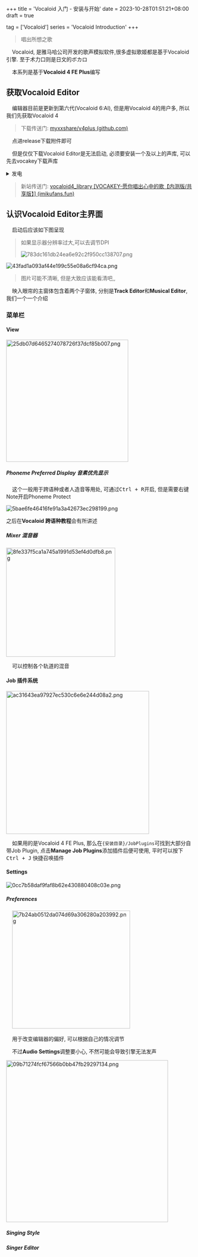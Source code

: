 +++
title = 'Vocaloid 入门 - 安装与开始'
date = 2023-10-28T01:51:21+08:00
draft = true

tag = ['Vocaloid']
series = 'Vocaloid Introduction'
+++

> 唱出所想之歌

    Vocaloid, 是雅马哈公司开发的歌声模拟软件,很多虚拟歌姬都是基于Vocaloid引擎. 至于术力口则是日文的ボカロ

    本系列是基于**Vocaloid 4 FE Plus**编写

<!--more-->

## 获取Vocaloid Editor

    编辑器目前是更新到第六代(Vocaloid 6:AI), 但是用Vocaloid 4的用户多, 所以我们先获取Vocaloid 4

> 下载传送门: [myxxshare/v4plus (github.com)](https://github.com/myxxshare/v4plus)

    点进release下载附件即可

    但是仅仅下载Vocaloid Editor是无法启动, 必须要安装一个及以上的声库, 可以先去vocakey下载声库

<details>
  <summary>发电</summary>
  连连，我真的好爱你😍。可是我不敢说😭😭。无数个清晨，似是被什么遥远的呼唤打动，双眸定睛后，闪烁起异彩🤩。大概是有所领悟，出门，打开信箱，拿到信纸便逃也似地跑进房间🤤。小心地将那久别的寄信人名称纳入眼底，随之而来的，不可抑制一般的喜悦感几乎是震撼了自己。不禁有些恐慌，继而无端的恐慌转变成了更深邃的失望😢。我对自己还对这样一份残存的感情抱有期待而感到悲哀，为自己这样轻易地发生心境变化而懊恼。下一个瞬间几乎是想要杀死自己😭😭。再转一瞬竟衍生出了同情心，然后阖上双眼，想要忘却什么似的再度入眠。醒后，打开手机，动态中没有你的踪迹，手里被汗水儒湿的信封上写的也不是你😭😭😭😭。这个秋天，没有邀请函，也没有你。我狼狈地把信塞回信箱。趁着周遭无人。可是我不敢说😢。连连，我真的好爱你。😭😭😭😭😭😭 
  偷自BiliBili
</details>

> 新站传送门: [vocaloid4_library [VOCAKEY-愿你唱出心中的歌【内测版/共享版】] (imikufans.fun)](https://vocabeta.imikufans.fun/vocaloid4_library)

## 认识Vocaloid Editor主界面

    启动后应该如下图呈现

> 如果显示器分辨率过大,可以去调节DPI
> 
> <img src="https://s1.imagehub.cc/images/2023/10/28/783dc161db24ea6e92c2f950cc138707.png" title="" alt="783dc161db24ea6e92c2f950cc138707.png" data-align="center">

<img src="https://s1.imagehub.cc/images/2023/10/28/43fad1a093af44e199c55e08a6cf94ca.png" title="" alt="43fad1a093af44e199c55e08a6cf94ca.png" data-align="center">

> 图片可能不清晰, 但是大致应该能看清吧,,

    映入眼帘的主窗体包含着两个子窗体, 分别是**Track Editor**和**Musical Editor**, 我们一个一个介绍

### 菜单栏

#### View

<img title="" src="https://s1.imagehub.cc/images/2023/10/28/25db07d6465274078726f37dcf85b007.png" alt="25db07d6465274078726f37dcf85b007.png" data-align="center" width="328">

##### Phoneme Preferred Display 音素优先显示

    这个一般用于跨语种或者人造音等用处, 可通过<kbd>Ctrl + R</kbd>开启, 但是需要右键Note开启Phoneme Protect

<img src="https://s1.imagehub.cc/images/2023/10/28/5bae6fe46416fe91a3a42673ec298199.png" title="" alt="5bae6fe46416fe91a3a42673ec298199.png" data-align="center">

之后在**Vocaloid 跨语种教程**会有所讲述

##### Mixer 混音器

<img title="" src="https://s1.imagehub.cc/images/2023/10/28/8fe337f5ca1a745a1991d53ef4d0dfb8.png" alt="8fe337f5ca1a745a1991d53ef4d0dfb8.png" data-align="center" width="293">

    可以控制各个轨道的混音

#### Job 插件系统

<img title="" src="https://s1.imagehub.cc/images/2023/10/28/ac31643ea97927ec530c6e6e244d08a2.png" alt="ac31643ea97927ec530c6e6e244d08a2.png" data-align="center" width="384">

    如果用的是Vocaloid 4 FE Plus, 那么在`{安装目录}/JobPlugins`可找到大部分自带Job Plugin, 点击**Manage Job Plugins**添加插件后便可使用, 平时可以按下<kbd>Ctrl + J</kbd> 快捷召唤插件

#### Settings

<img src="https://s1.imagehub.cc/images/2023/10/28/0cc7b58daf9faf8b62e430880408c03e.png" title="" alt="0cc7b58daf9faf8b62e430880408c03e.png" data-align="center">

##### Preferences

    <img title="" src="https://s1.imagehub.cc/images/2023/10/28/7b24ab0512da074d69a306280a203992.png" alt="7b24ab0512da074d69a306280a203992.png" data-align="center" width="317">

    用于改变编辑器的偏好, 可以根据自己的情况调节

    不过**Audio Settings**调整要小心, 不然可能会导致引擎无法发声

<img title="" src="https://s1.imagehub.cc/images/2023/10/28/09b71274fcf67566b0bb47fb29297134.png" alt="09b71274fcf67566b0bb47fb29297134.png" data-align="center" width="435">

##### Singing Style

##### Singer Editor
